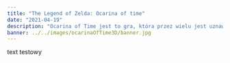 ```yaml
---
title: "The Legend of Zelda: Ocarina of time"
date: "2021-04-19"
description: "Ocarina of Time jest to gra, która przez wielu jest uznawana za najlepszą grę wszechczasów. Co się przyczyniło do tego stanu rzeczy? Jakie elementy sprawiły, że w tą grę można zagrać współcześnie i&nbsp;nie odczuć, że gra ma ponad 20 lat."
banner: ../../images/ocarinaOfTime3D/banner.jpg
---
```


text testowy
